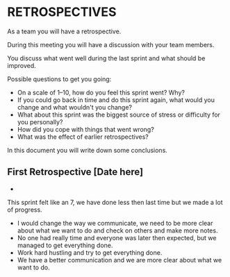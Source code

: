 # RETROSPECTIVES
As a team you will have a retrospective.

During this meeting you will have a discussion with your team members.

You discuss what went well during the last sprint and what should be improved.

Possible questions to get you going:
* On a scale of 1–10, how do you feel this sprint went? Why?
* If you could go back in time and do this sprint again, what would you change and what wouldn't you change?
* What about this sprint was the biggest source of stress or difficulty for you personally?
* How did you cope with things that went wrong?
* What was the effect of earlier retrospectives?

In this document you will write down some conclusions.

## First Retrospective [Date here]
*



This sprint felt like an 7, we have done less then last time but we made a lot of progress.
* I would change the way we communicate, we need to be more clear about what we want to do and check on others and make more notes.
* No one had really time and everyone was later then expected, but we managed to get everything done.
* Work hard hustling and try to get everything done.
* We have a better communication and we are more clear about what we want to do.